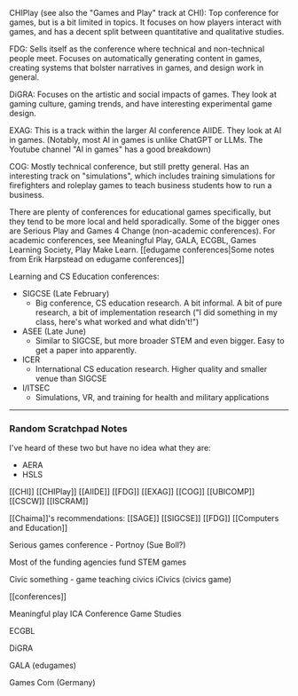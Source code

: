 CHIPlay (see also the "Games and Play" track at CHI): Top conference for games, but is a bit limited in topics. It focuses on how players interact with games, and has a decent split between quantitative and qualitative studies.

FDG: Sells itself as the conference where technical and non-technical people meet. Focuses on automatically generating content in games, creating systems that bolster narratives in games, and design work in general.

DiGRA: Focuses on the artistic and social impacts of games. They look at gaming culture, gaming trends, and have interesting experimental game design.

EXAG: This is a track within the larger AI conference AIIDE. They look at AI in games. (Notably, most AI in games is unlike ChatGPT or LLMs. The Youtube channel "AI in games" has a good breakdown)

COG: Mostly technical conference, but still pretty general. Has an interesting track on "simulations", which includes training simulations for firefighters and roleplay games to teach business students how to run a business.

There are plenty of conferences for educational games specifically, but they tend to be more local and held sporadically. Some of the bigger ones are Serious Play and Games 4 Change (non-academic conferences). For academic conferences, see Meaningful Play, GALA, ECGBL, Games Learning Society, Play Make Learn. [[edugame conferences|Some notes from Erik Harpstead on edugame conferences]]

Learning and CS Education conferences:

 - SIGCSE (Late February)
   - Big conference, CS education research. A bit informal. A bit of pure research, a bit of implementation research ("I did something in my class, here's what worked and what didn't!")
 - ASEE (Late June)
   - Similar to SIGCSE, but more broader STEM and even bigger. Easy to get a paper into apparently.
 - ICER
   - International CS education research. Higher quality and smaller venue than SIGCSE
 - I/ITSEC
   - Simulations, VR, and training for health and military applications

-------------------------------

### Random Scratchpad Notes

I've heard of these two but have no idea what they are:

 - AERA
 - HSLS

[[CHI]] [[CHIPlay]] [[AIIDE]] [[FDG]] [[EXAG]] [[COG]] [[UBICOMP]] [[CSCW]] [[ISCRAM]]

[[Chaima]]'s recommendations: [[SAGE]] [[SIGCSE]] [[FDG]] [[Computers and Education]]

Serious games conference - Portnoy (Sue Boll?)

Most of the funding agencies fund STEM games

Civic something - game teaching civics iCivics (civics game)

[[conferences]]

Meaningful play
ICA Conference
Game Studies

ECGBL

DiGRA

GALA (edugames)

Games Com (Germany)
